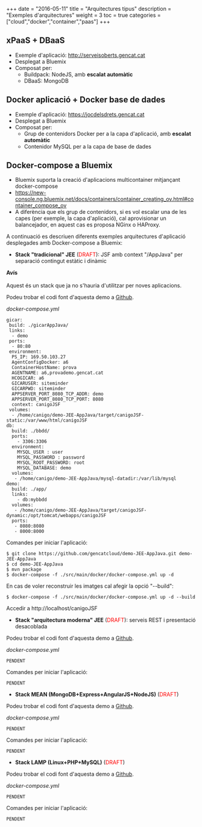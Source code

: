 +++
date        = "2016-05-11"
title       = "Arquitectures tipus"
description = "Exemples d'arquitectures"
weight      = 3
toc 		= true
categories  = ["cloud","docker","container","paas"]
+++

## xPaaS + DBaaS

- Exemple d'aplicació: http://serveisoberts.gencat.cat
- Desplegat a Bluemix
- Composat per:
	- Buildpack: NodeJS, amb **escalat automàtic**
	- DBaaS: MongoDB

## Docker aplicació + Docker base de dades

- Exemple d'aplicació: https://jocdelsdrets.gencat.cat
- Desplegat a Bluemix
- Composat per:
	- Grup de contenidors Docker per a la capa d'aplicació, amb **escalat automàtic**
	- Contenidor MySQL per a la capa de base de dades

## Docker-compose a Bluemix

- Bluemix suporta la creació d'aplicacions multicontainer mitjançant docker-compose
- https://new-console.ng.bluemix.net/docs/containers/container_creating_ov.html#container_compose_ov
- A diferència que els grup de contenidors, si es vol escalar una de les capes (per exemple, la capa d'aplicació), cal aprovisionar un balancejador, en aquest cas es proposa NGinx o HAProxy.

A continuació es descriuen diferents exemples arquitectures d'aplicació desplegades amb Docker-compose a Bluemix:

* **Stack "tradicional" JEE** (<span style='color:red;'>DRAFT</span>): JSF amb context "/AppJava" per separació contingut estàtic i dinàmic

<div class="message warning">
<b>Avís</b>
<br><br>
Aquest és un stack que ja no s'hauria d'utilitzar per noves aplicacions.
</div>

Podeu trobar el codi font d'aquesta demo a [Github](https://github.com/gencatcloud/demo-JEE-AppJava).

_docker-compose.yml_
```
gicar:
 build: ./gicarAppJava/
 links:
  - demo
 ports:
  - 80:80
 environment:
  PS_IP: 169.50.103.27
  AgentConfigDocker: a6
  ContainerHostName: prova
  AGENTNAME: a6,provademo.gencat.cat
  HCOGICAR: a6
  GICARUSER: siteminder
  GICARPWD: siteminder
  APPSERVER_PORT_8080_TCP_ADDR: demo
  APPSERVER_PORT_8080_TCP_PORT: 8080 
  context: canigoJSF
 volumes:
  - /home/canigo/demo-JEE-AppJava/target/canigoJSF-static:/var/www/html/canigoJSF
db:
  build: ./bbdd/
  ports:
    - 3306:3306
  environment:
    MYSQL_USER : user
    MYSQL_PASSWORD : password
    MYSQL_ROOT_PASSWORD: root
    MYSQL_DATABASE: demo
  volumes:
   - /home/canigo/demo-JEE-AppJava/mysql-datadir:/var/lib/mysql
demo:
  build: ./app/
  links:
    - db:mybbdd
  volumes:
   - /home/canigo/demo-JEE-AppJava/target/canigoJSF-dynamic:/opt/tomcat/webapps/canigoJSF
  ports:
   - 8080:8080
   - 8000:8000
```

Comandes per iniciar l'aplicació:

```
$ git clone https://github.com/gencatcloud/demo-JEE-AppJava.git demo-JEE-AppJava
$ cd demo-JEE-AppJava
$ mvn package
$ docker-compose -f ./src/main/docker/docker-compose.yml up -d

```

En cas de voler reconstruir les imatges cal afegir la opció "--build":

```
$ docker-compose -f ./src/main/docker/docker-compose.yml up -d --build
```

Accedir a http://localhost/canigoJSF

* **Stack "arquitectura moderna" JEE** (<span style="color:red;">DRAFT</span>): serveis REST i presentació desacoblada

Podeu trobar el codi font d'aquesta demo a [Github](https://github.com/gencatcloud/demo-JEE-REST).

_docker-compose.yml_
```
PENDENT
```

Comandes per iniciar l'aplicació:

```
PENDENT
```

* **Stack MEAN (MongoDB+Express+AngularJS+NodeJS)** (<span style="color:red;">DRAFT</span>)

Podeu trobar el codi font d'aquesta demo a [Github](https://github.com/gencatcloud/demo-MEAN).

_docker-compose.yml_
```
PENDENT
```

Comandes per iniciar l'aplicació:

```
PENDENT
```

* **Stack LAMP (Linux+PHP+MySQL)** (<span style="color:red;">DRAFT</span>)

Podeu trobar el codi font d'aquesta demo a [Github](https://github.com/gencatcloud/demo-LAMP).

_docker-compose.yml_
```
PENDENT
```

Comandes per iniciar l'aplicació:

```
PENDENT
```
